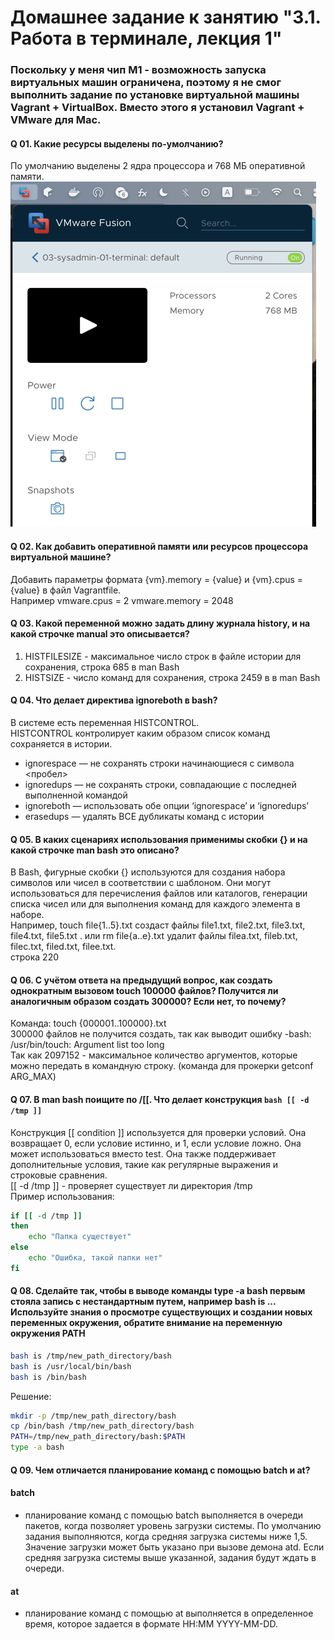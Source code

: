 # Домашнее задание к занятию "3.1. Работа в терминале, лекция 1"


### Поскольку у меня чип M1 - возможность запуска виртуальных машин ограничена, поэтому я не смог выполнить задание по установке виртуальной машины Vagrant + VirtualBox. Вместо этого я установил Vagrant + VMware для Mac.

#### Q 01. Какие ресурсы выделены по-умолчанию?
По умолчанию выделены 2 ядра процессора и 768 МБ оперативной памяти.  
![image](./image/img1.png)

#### Q 02. Как добавить оперативной памяти или ресурсов процессора виртуальной машине?
Добавить параметры формата {vm}.memory = {value} и {vm}.cpus = {value} в файл Vagrantfile.  
Например 
vmware.cpus = 2
vmware.memory = 2048

#### Q 03. Какой переменной можно задать длину журнала history, и на какой строчке manual это описывается?
1. HISTFILESIZE - максимальное число строк в файле истории для сохранения, строка 685 в man Bash
2. HISTSIZE - число команд для сохранения, строка 2459 в в man Bash
#### Q 04. Что делает директива ignoreboth в bash?
В системе есть переменная HISTCONTROL.  
HISTCONTROL контролирует каким образом список команд сохраняется в истории.
- ignorespace — не сохранять строки начинающиеся с символа <пробел>
- ignoredups — не сохранять строки, совпадающие с последней выполненной командой
- ignoreboth — использовать обе опции ‘ignorespace’ и ‘ignoredups’
- erasedups — удалять ВСЕ дубликаты команд с истории  

#### Q 05. В каких сценариях использования применимы скобки {} и на какой строчке man bash это описано?
В Bash, фигурные скобки {} используются для создания набора символов или чисел в соответствии с шаблоном. Они могут использоваться для перечисления файлов или каталогов, генерации списка чисел или для выполнения команд для каждого элемента в наборе.   
Например, touch file{1..5}.txt создаст файлы file1.txt, file2.txt, file3.txt, file4.txt, file5.txt . или rm file{a..e}.txt удалит файлы filea.txt, fileb.txt, filec.txt, filed.txt, filee.txt.  
строка 220

#### Q 06. С учётом ответа на предыдущий вопрос, как создать однократным вызовом touch 100000 файлов? Получится ли аналогичным образом создать 300000? Если нет, то почему?
Команда: touch {000001..100000}.txt  
300000 файлов не получится создать, так как выводит ошибку -bash: /usr/bin/touch: Argument list too long  
Так как 2097152 - максимальное количество аргументов, которые можно передать в командную строку. (команда для прокерки getconf ARG_MAX)
#### Q 07. В man bash поищите по /\[\[. Что делает конструкция ```bash [[ -d /tmp ]]```
Конструкция [[ condition ]] используется для проверки условий. Она возвращает 0, если условие истинно, и 1, если условие ложно. Она может использоваться вместо test. Она также поддерживает дополнительные условия, такие как регулярные выражения и строковые сравнения.  
[[ -d /tmp ]] - проверяет существует ли директория /tmp  
Пример использования:
```bash
if [[ -d /tmp ]]
then
    echo "Папка существует"
else
    echo "Ошибка, такой папки нет"
fi
```  

#### Q 08. Сделайте так, чтобы в выводе команды type -a bash первым стояла запись с нестандартным путем, например bash is ... Используйте знания о просмотре существующих и создании новых переменных окружения, обратите внимание на переменную окружения PATH
```bash
bash is /tmp/new_path_directory/bash
bash is /usr/local/bin/bash
bash is /bin/bash
```  
Решение:
```bash
mkdir -p /tmp/new_path_directory/bash
cp /bin/bash /tmp/new_path_directory/bash
PATH=/tmp/new_path_directory/bash:$PATH
type -a bash
```
#### Q 09. Чем отличается планирование команд с помощью batch и at?
#### batch 
- планирование команд с помощью batch выполняется в очереди пакетов, когда позволяет уровень загрузки системы. По умолчанию задания выполняются, когда средняя загрузка системы ниже 1,5. Значение загрузки может быть указано при вызове демона atd. Если средняя загрузка системы выше указанной, задания будут ждать в очереди.  
#### at
- планирование команд с помощью at выполняется в определенное время, которое задается в формате HH:MM YYYY-MM-DD.



